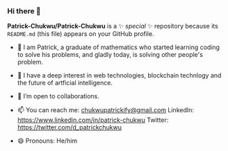 ### Hi there 👋


**Patrick-Chukwu/Patrick-Chukwu** is a ✨ _special_ ✨ repository because its `README.md` (this file) appears on your GitHub profile.


- 🔭 I am Patrick, a graduate of mathematics who started learning coding to solve his problems, and gladly today, is solving other people's problem.

- 🌱 I have a deep interest in web technologies, blockchain technlogy and the future of artficial intelligence.

- 👯 I’m open to collaborations.

- 📫 You can reach me:
 chukwupatrickify@gmail.com
LinkedIn: https://www.linkedin.com/in/patrick-chukwu
Twitter: https://twitter.com/d_patrickchukwu

- 😄 Pronouns: He/him


